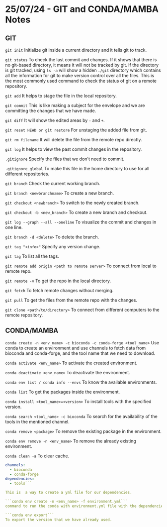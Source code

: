 # 25/07/24 - GIT and CONDA/MAMBA Notes

## GIT

 ```git init```
Initialize git inside a current directory and it tells git to track.

```git status```
To check the last commit and changes. If it shows that there is no git-based directory, it means it will not be tracked by git. If the directory is git tracked, using `ls -a` will show a hidden `./git` directory which contains all the information for git to make version control over all the files. This is the most commonly used command to check the status of git on a remote repository.

```git add```
It helps to stage the file in the local repository.

```git commit```
This is like making a subject for the envelope and we are committing the changes that we have made.

```git diff```
It will show the edited areas by `-` and `+`.

```git reset HEAD or git restore```
For unstaging the added file from git.

```git rm filename```
It will delete the file from the remote repo directly.

```git log```
It helps to view the past commit changes in the repository.

```.gitignore```
Specify the files that we don't need to commit.

```.gitignore_global```
To make this file in the home directory to use for all different repositories.

```git branch```
Check the current working branch.

```git branch <newbranchname>```
To create a new branch.

```git checkout <newbranch>```
To switch to the newly created branch.

```git checkout -b <new_branch>```
To create a new branch and checkout.

```git log --graph --all --oneline```
To visualize the commit and changes in one line.

```git branch -d <delete>```
To delete the branch.

```git tag "<info>"```
Specify any version change.

```git tag```
To list all the tags.

```git remote add origin <path to remote server>```
To connect from local to remote repo.

```git remote -v```
To get the repo in the local directory.

```git fetch```
To fetch remote changes without merging.

```git pull```
To get the files from the remote repo with the changes.

```git clone <path/to/directory>```
To connect from different computers to the remote repository.

## CONDA/MAMBA

```conda create -n <env_name> -c bioconda -c conda-forge <tool_name>```
Use conda to create an environment and use channels to fetch data from bioconda and conda-forge, and the tool name that we need to download.

```conda activate <env_name>```
To activate the created environment.

```conda deactivate <env_name>```
To deactivate the environment.

```conda env list / conda info --envs```
To know the available environments.

```conda list```
To get the packages inside the environment.

```conda install <tool_name>=<version>```
To install tools with the specified version.

```conda search <tool_name> -c bioconda```
To search for the availability of the tools in the mentioned channel.

```conda remove <package>```
To remove the existing package in the environment.

```conda env remove -n <env_name>```
To remove the already existing environment.

```conda clean -a```
To clear cache.

```environment.yml
channels:
  - bioconda
  - conda-forge
dependencies:
  - tools```

This is  a way to create a yml file for our dependencies. 

```conda env create -n <env_name> -f environment.yml```
command to run the conda with environment.yml file with the dependencies. Instead of -n use -p for specify the path to store the env.

```conda env export```
To export the version that we have already used.
